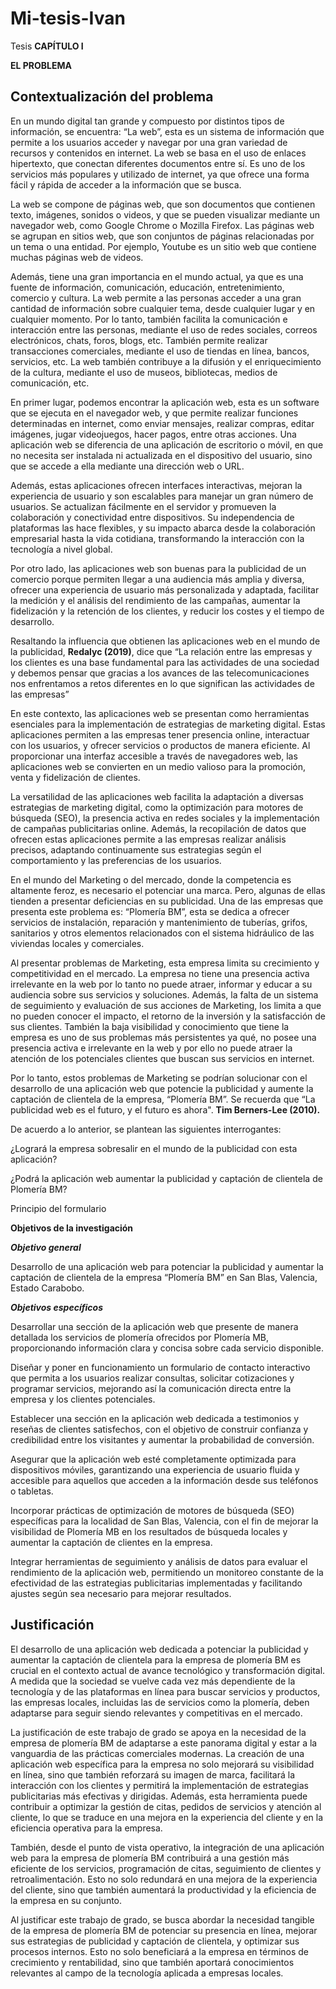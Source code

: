 # Mi-tesis-Ivan
Tesis
**CAPÍTULO I**

**EL PROBLEMA**

## Contextualización del problema

En un mundo digital tan grande y compuesto por distintos tipos de
información, se encuentra: “La web”, esta es un sistema de información
que permite a los usuarios acceder y navegar por una gran variedad de
recursos y contenidos en internet. La web se basa en el uso de enlaces
hipertexto, que conectan diferentes documentos entre sí. Es uno de los
servicios más populares y utilizado de internet, ya que ofrece una forma
fácil y rápida de acceder a la información que se busca.

La web se compone de páginas web, que son documentos que contienen
texto, imágenes, sonidos o videos, y que se pueden visualizar mediante
un navegador web, como Google Chrome o Mozilla Firefox. Las páginas web
se agrupan en sitios web, que son conjuntos de páginas relacionadas por
un tema o una entidad. Por ejemplo, Youtube es un sitio web que contiene
muchas páginas web de videos.

Además, tiene una gran importancia en el mundo actual, ya que es una
fuente de información, comunicación, educación, entretenimiento,
comercio y cultura. La web permite a las personas acceder a una gran
cantidad de información sobre cualquier tema, desde cualquier lugar y en
cualquier momento. Por lo tanto, también facilita la comunicación e
interacción entre las personas, mediante el uso de redes sociales,
correos electrónicos, chats, foros, blogs, etc. También permite realizar
transacciones comerciales, mediante el uso de tiendas en línea, bancos,
servicios, etc. La web también contribuye a la difusión y el
enriquecimiento de la cultura, mediante el uso de museos, bibliotecas,
medios de comunicación, etc.

En primer lugar, podemos encontrar la aplicación web, esta es un
software que se ejecuta en el navegador web, y que permite realizar
funciones determinadas en internet, como enviar mensajes, realizar
compras, editar imágenes, jugar videojuegos, hacer pagos, entre otras
acciones. Una aplicación web se diferencia de una aplicación de
escritorio o móvil, en que no necesita ser instalada ni actualizada en
el dispositivo del usuario, sino que se accede a ella mediante una
dirección web o URL.

Además, estas aplicaciones ofrecen interfaces interactivas, mejoran la
experiencia de usuario y son escalables para manejar un gran número de
usuarios. Se actualizan fácilmente en el servidor y promueven la
colaboración y conectividad entre dispositivos. Su independencia de
plataformas las hace flexibles, y su impacto abarca desde la
colaboración empresarial hasta la vida cotidiana, transformando la
interacción con la tecnología a nivel global.

Por otro lado, las aplicaciones web son buenas para la publicidad de un
comercio porque permiten llegar a una audiencia más amplia y diversa,
ofrecer una experiencia de usuario más personalizada y adaptada,
facilitar la medición y el análisis del rendimiento de las campañas,
aumentar la fidelización y la retención de los clientes, y reducir los
costes y el tiempo de desarrollo.

Resaltando la influencia que obtienen las aplicaciones web en el mundo
de la publicidad, **Redalyc (2019)**, dice que “La relación entre las
empresas y los clientes es una base fundamental para las actividades de
una sociedad y debemos pensar que gracias a los avances de las
telecomunicaciones nos enfrentamos a retos diferentes en lo que
significan las actividades de las empresas”

En este contexto, las aplicaciones web se presentan como herramientas
esenciales para la implementación de estrategias de marketing digital.
Estas aplicaciones permiten a las empresas tener presencia online,
interactuar con los usuarios, y ofrecer servicios o productos de manera
eficiente. Al proporcionar una interfaz accesible a través de
navegadores web, las aplicaciones web se convierten en un medio valioso
para la promoción, venta y fidelización de clientes.

La versatilidad de las aplicaciones web facilita la adaptación a
diversas estrategias de marketing digital, como la optimización para
motores de búsqueda (SEO), la presencia activa en redes sociales y la
implementación de campañas publicitarias online. Además, la recopilación
de datos que ofrecen estas aplicaciones permite a las empresas realizar
análisis precisos, adaptando continuamente sus estrategias según el
comportamiento y las preferencias de los usuarios.

En el mundo del Marketing o del mercado, donde la competencia es
altamente feroz, es necesario el potenciar una marca. Pero, algunas de
ellas tienden a presentar deficiencias en su publicidad. Una de las
empresas que presenta este problema es: “Plomería BM”, esta se dedica a
ofrecer servicios de instalación, reparación y mantenimiento de
tuberías, grifos, sanitarios y otros elementos relacionados con el
sistema hidráulico de las viviendas locales y comerciales.

Al presentar problemas de Marketing, esta empresa limita su crecimiento
y competitividad en el mercado. La empresa no tiene una presencia activa
irrelevante en la web por lo tanto no puede atraer, informar y educar a
su audiencia sobre sus servicios y soluciones. Además, la falta de un
sistema de seguimiento y evaluación de sus acciones de Marketing, los
limita a que no pueden conocer el impacto, el retorno de la inversión y
la satisfacción de sus clientes. También la baja visibilidad y
conocimiento que tiene la empresa es uno de sus problemas más
persistentes ya qué, no posee una presencia activa e irrelevante en la
web y por ello no puede atraer la atención de los potenciales clientes
que buscan sus servicios en internet.

Por lo tanto, estos problemas de Marketing se podrían solucionar con el
desarrollo de una aplicación web que potencie la publicidad y aumente la
captación de clientela de la empresa, “Plomería BM”. Se recuerda que “La
publicidad web es el futuro, y el futuro es ahora". **Tim Berners-Lee
(2010).**

De acuerdo a lo anterior, se plantean las siguientes interrogantes:

¿Logrará la empresa sobresalir en el mundo de la publicidad con esta
aplicación?

¿Podrá la aplicación web aumentar la publicidad y captación de clientela
de Plomería BM?

Principio del formulario

**Objetivos de la investigación**

***Objetivo general***

Desarrollo de una aplicación web para potenciar la publicidad y aumentar
la captación de clientela de la empresa “Plomería BM” en San Blas,
Valencia, Estado Carabobo.

***Objetivos específicos***

Desarrollar una sección de la aplicación web que presente de manera
detallada los servicios de plomería ofrecidos por Plomería MB,
proporcionando información clara y concisa sobre cada servicio
disponible.

Diseñar y poner en funcionamiento un formulario de contacto interactivo
que permita a los usuarios realizar consultas, solicitar cotizaciones y
programar servicios, mejorando así la comunicación directa entre la
empresa y los clientes potenciales.

Establecer una sección en la aplicación web dedicada a testimonios y
reseñas de clientes satisfechos, con el objetivo de construir confianza
y credibilidad entre los visitantes y aumentar la probabilidad de
conversión.

Asegurar que la aplicación web esté completamente optimizada para
dispositivos móviles, garantizando una experiencia de usuario fluida y
accesible para aquellos que acceden a la información desde sus teléfonos
o tabletas.

Incorporar prácticas de optimización de motores de búsqueda (SEO)
específicas para la localidad de San Blas, Valencia, con el fin de
mejorar la visibilidad de Plomería MB en los resultados de búsqueda
locales y aumentar la captación de clientes en la empresa.

Integrar herramientas de seguimiento y análisis de datos para evaluar el
rendimiento de la aplicación web, permitiendo un monitoreo constante de
la efectividad de las estrategias publicitarias implementadas y
facilitando ajustes según sea necesario para mejorar resultados.

## Justificación

El desarrollo de una aplicación web dedicada a potenciar la publicidad y
aumentar la captación de clientela para la empresa de plomería BM es
crucial en el contexto actual de avance tecnológico y transformación
digital. A medida que la sociedad se vuelve cada vez más dependiente de
la tecnología y de las plataformas en línea para buscar servicios y
productos, las empresas locales, incluidas las de servicios como la
plomería, deben adaptarse para seguir siendo relevantes y competitivas
en el mercado.

La justificación de este trabajo de grado se apoya en la necesidad de la
empresa de plomería BM de adaptarse a este panorama digital y estar a la
vanguardia de las prácticas comerciales modernas. La creación de una
aplicación web específica para la empresa no solo mejorará su
visibilidad en línea, sino que también reforzará su imagen de marca,
facilitará la interacción con los clientes y permitirá la implementación
de estrategias publicitarias más efectivas y dirigidas. Además, esta
herramienta puede contribuir a optimizar la gestión de citas, pedidos de
servicios y atención al cliente, lo que se traduce en una mejora en la
experiencia del cliente y en la eficiencia operativa para la empresa.

También, desde el punto de vista operativo, la integración de una
aplicación web para la empresa de plomería BM contribuirá a una gestión
más eficiente de los servicios, programación de citas, seguimiento de
clientes y retroalimentación. Esto no solo redundará en una mejora de la
experiencia del cliente, sino que también aumentará la productividad y
la eficiencia de la empresa en su conjunto.

Al justificar este trabajo de grado, se busca abordar la necesidad
tangible de la empresa de plomería BM de potenciar su presencia en
línea, mejorar sus estrategias de publicidad y captación de clientela, y
optimizar sus procesos internos. Esto no solo beneficiará a la empresa
en términos de crecimiento y rentabilidad, sino que también aportará
conocimientos relevantes al campo de la tecnología aplicada a empresas
locales.

